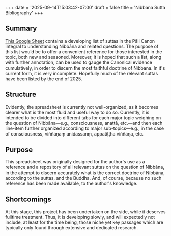 +++
date = '2025-09-14T15:03:42-07:00'
draft = false
title = 'Nibbana Sutta Bibliography'
+++

## Summary

<a href="https://docs.google.com/spreadsheets/d/1yQCSdpW_KRClv0_2rN6tgf3gHWRqT-dvxg2GPU0YaYM/edit?usp=sharing" target="_blank" rel="noopener noreferrer">This Google Sheet</a> contains a developing list of suttas in the Pāli Canon integral to understanding Nibbāna and related questions. The purpose of this list would be to offer a convenient reference for those interested in the topic, both new and seasoned. Moreover, it is hoped that such a list, along with further annotation, can be used to gauge the Canonical evidence cumulatively, in order to discern the most faithful doctrine of Nibbāna. In it's current form, it is very incomplete. Hopefully much of the relevant suttas have been listed by the end of 2025.

## Structure

Evidently, the spreadsheet is currently not well-organized, as it becomes clearer what is the most fluid and useful way to do so. Currently, it is intended to be divided into different tabs for each major topic weighing on the question of Nibbāna—e.g., consciousness, anattā, etc.—and then each line-item further organized according to major sub-topics—e.g., in the case of consciousness, viññāṇaṃ anidassanṃ, appatiṭṭha viññāṇa, etc. 

## Purpose

This spreadsheet was originally designed for the author's use as a reference and a repository of all relevant suttas on the question of Nibbāna, in the attempt to discern accurately what is the correct doctrine of Nibbāna, according to the suttas, and the Buddha. And, of course, because no such reference has been made available, to the author's knowledge. 

## Shortcomings

At this stage, this project has been undertaken on the side, while it deserves fulltime treatment. Thus, it is developing slowly, and will expectedly not include, at least for the time being, those niche yet key passages which are typically only found through extensive and dedicated research.